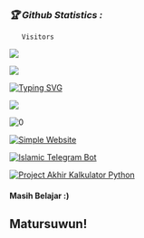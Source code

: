 <h3><b><i>🏆 Github Statistics :</i></b></h3>

       Visitors
 <img src="https://profile-counter.glitch.me/MarvellAlvin/count.svg" />
</p>

[![](https://img.shields.io/badge/Instagram-blue?logo=Instagram&logoColor=blue&labelColor=white)](https://www.instagram.com/marpell.xyz)

[![Typing SVG](https://readme-typing-svg.herokuapp.com?color=2de2df&background=DBDBDB00&lines=ꜱᴇʟᴀᴍᴀᴛ-ᴅᴀᴛᴀɴɢ)](https://git.io/typing-svg)


<p align="">
<img src="https://github-readme-stats.vercel.app/api?username=MarvellAlvin&show_icons=true&theme=radical&title_color=2de2df&text_color=fff&icon_color=2de2df">

![0](https://github-readme-stats.vercel.app/api/top-langs/?username=MarvellAlvin&theme=radical&title_color=2de2df&text_color=fff)

<a href="https://github.com/MarvellAlvin/MarvellAlvin.github.io"><img title="Simple Website" src="https://github-readme-stats.vercel.app/api/pin/?username=MarvellAlvin&repo=MarvellAlvin.github.io&theme=vision-friendly-dark"></a>

<a href="https://github.com/MarvellAlvin/Islamic-telegram-bot"><img title="Islamic Telegram Bot" src="https://github-readme-stats.vercel.app/api/pin/?username=MarvellAlvin&repo=Islamic-telegram-bot&theme=vision-friendly-dark"></a>

<a href="https://github.com/MarvellAlvin/Project-Akhir-Kalkulator-Python"><img title="Project Akhir Kalkulator Python" src="https://github-readme-stats.vercel.app/api/pin/?username=MarvellAlvin&repo=Project-Akhir-Kalkulator-Python&theme=vision-friendly-dark"></a>

#### Masih Belajar :)

## **Matursuwun!**
